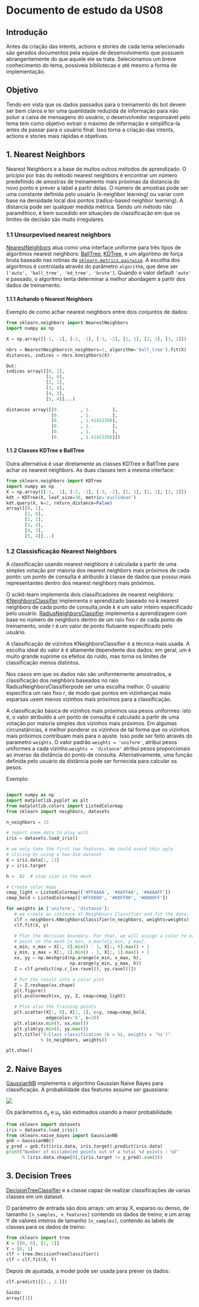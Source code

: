 # Documento de estudo da US08

## Introdução

Antes da criação das intents, actions e stories de cada tema selecionado são gerados documentos pela equipe de desenvolvimento que possuem abrangentemente do que aquele ele se trata. Selecionamos um breve conhecimento do tema, possíveis bibliotecas e até mesmo a forma de implementação. 

## Objetivo

Tendo em vista que os dados passados para o treinamento do bot devem ser bem claros e ter uma quantidade reduzida de informação para não poluir a caixa de mensagens do usuário, o desenvolvedor responsável pelo tema tem como objetivo extrair o máximo de informação e simplifica-la antes de passar para o usuário final. Isso torna a criação das intents, actions e stories mais rápidas e objetivas.


## 1. Nearest Neighbors

Nearest Neighbors e a base de muitos outros métodos de aprendizado. O pricípio por trás do método nearest neighbors é encontrar um número predefinido de amostras de treinamento mais próximas da distancia do novo ponto e prever a label a partir delas. O número de amostras pode ser uma constante definida pelo usuário (k-neighbor learning) ou variar com base na densidade local dos pontos (radius-based neighbor learning). A distancia pode ser qualquer medida métrica. Sendo um método não paramêtrico, é bem sucedido em situações de classificação em que os limites de decisão são muito irregulares.

### 1.1 Unsurpevised nearest neighbors

<a href=https://scikit-learn.org/stable/modules/generated/sklearn.neighbors.NearestNeighbors.html#sklearn.neighbors.NearestNeighbors>NearestNeighbors</a> atua como uma interface uniforme para três tipos de algoritmos nearest neighbors: <a href=https://scikit-learn.org/stable/modules/generated/sklearn.neighbors.BallTree.html#sklearn.neighbors.BallTree>BallTree</a>, <a href=https://scikit-learn.org/stable/modules/generated/sklearn.neighbors.KDTree.html#sklearn.neighbors.KDTree>KDTree</a>, e um algoritmo de força bruta baseado nas rotinas da <a href =https://scikit-learn.org/stable/modules/classes.html#module-sklearn.metrics.pairwise>`sklearn.metrics.pairwise`</a>. A escolha dos algoritmos é controlada através do parâmetro `algorithm`, que deve ser `['auto', 'ball_tree', 'kd_tree', 'brute']`. Quando o valor default `'auto'` e passado, o algoritmo tenta determinar a melhor abordagem a partir dos dados de treinamento.

#### 1.1.1 Achando o Nearest Neighbors

Exemplo de como achar nearest neighbors entre dois conjuntos de dados:

```python
from sklearn.neighbors import NearestNeighbors
import numpy as np

X = np.array([[-1, -1], [-2, -1], [-3, -2], [1, 1], [2, 1], [3, 2]])

nbrs = NearestNeighbors(n_neighbors=2, algorithm='ball_tree').fit(X)
distances, indices = nbrs.kneighbors(X)

Out:
indices array([[0, 1],
               [1, 0],
               [2, 1],
               [3, 4],
               [4, 3],
               [5, 4]]...)

distances array([[0.        , 1.        ],
                 [0.        , 1.        ],
                 [0.        , 1.41421356],
                 [0.        , 1.        ],
                 [0.        , 1.        ],
                 [0.        , 1.41421356]])

```
#### 1.1.2 Classes KDTree e BallTree

Outra alternativa é usar diretamente as classes KDTree e BallTree para achar os nearest neighbors. As duas classes tem a mesma interface:

```python
from sklearn.neighbors import KDTree
import numpy as np
X = np.array([[-1, -1], [-2, -1], [-3, -2], [1, 1], [2, 1], [3, 2]])
kdt = KDTree(X, leaf_size=30, metric='euclidean')
kdt.query(X, k=2, return_distance=False)          
array([[0, 1],
       [1, 0],
       [2, 1],
       [3, 4],
       [4, 3],
       [5, 4]]...)
```

### 1.2 Classisficação Nearest Neighbors

A classificação usando nearest neighbors é calculada a partir de uma simples votação por maioria dos nearest neighbors mais próximos de cada ponto: um ponto de consulta é atribuido à classe de dados que possui mais representantes dentro dos nearest neighbors mais próximos.

O scikit-learn implementa dois classificadores de nearest neighbors: <a href=https://scikit-learn.org/stable/modules/generated/sklearn.neighbors.KNeighborsClassifier.html#sklearn.neighbors.KNeighborsClassifier>KNeighborsClassifier</a> implementa o aprendizado baseado no *k* nearest neighbors de cada ponto de consulta,onde *k* é um valor inteiro especificado pelo usuário. <a href=https://scikit-learn.org/stable/modules/generated/sklearn.neighbors.RadiusNeighborsClassifier.html#sklearn.neighbors.RadiusNeighborsClassifier>RadiusNeighborsClassifier</a> implementa a aprendizagem com base no número de neighbors dentro de um raio fixo *r* de cada ponto de treinamento, onde *r* é um valor de ponto flutuante especificado pelo usuário.

 A classificação de vizinhos KNeighborsClassifier é a técnica mais usada. A escolha ideal do valor *k* é altamente dependente dos dados: em geral, um *k* muito grande suprime os efeitos do ruído, mas torna os limites de classificação menos distintos.

 Nos casos em que os dados não são uniformemente amostrados, a classificação dos neighbors baseados no raio RadiusNeighborsClassifierpode ser uma escolha melhor. O usuário especifica um raio fixo *r*, de modo que pontos em vizinhanças mais esparsas usem menos vizinhos mais próximos para a classificação.

 A classificação básica de vizinhos mais próximos usa pesos uniformes: isto é, o valor atribuído a um ponto de consulta é calculado a partir de uma votação por maioria simples dos vizinhos mais próximos. Em algumas circunstâncias, é melhor ponderar os vizinhos de tal forma que os vizinhos mais próximos contribuam mais para o ajuste. Isso pode ser feito através do parametro `weights`. O valor padrão `weights = 'uniform'`, atribui pesos uniformes a cada vizinho.`weights = 'distance'` atribui pesos proporcionais ao inverso da distância do ponto de consulta. Alternativamente, uma função definida pelo usuário da distância pode ser fornecida para calcular os pesos.

 Exemplo:

 ```python

import numpy as np
import matplotlib.pyplot as plt
from matplotlib.colors import ListedColormap
from sklearn import neighbors, datasets

n_neighbors = 15

# import some data to play with
iris = datasets.load_iris()

# we only take the first two features. We could avoid this ugly
# slicing by using a two-dim dataset
X = iris.data[:, :2]
y = iris.target

h = .02  # step size in the mesh

# Create color maps
cmap_light = ListedColormap(['#FFAAAA', '#AAFFAA', '#AAAAFF'])
cmap_bold = ListedColormap(['#FF0000', '#00FF00', '#0000FF'])

for weights in ['uniform', 'distance']:
    # we create an instance of Neighbours Classifier and fit the data.
    clf = neighbors.KNeighborsClassifier(n_neighbors, weights=weights)
    clf.fit(X, y)

    # Plot the decision boundary. For that, we will assign a color to each
    # point in the mesh [x_min, x_max]x[y_min, y_max].
    x_min, x_max = X[:, 0].min() - 1, X[:, 0].max() + 1
    y_min, y_max = X[:, 1].min() - 1, X[:, 1].max() + 1
    xx, yy = np.meshgrid(np.arange(x_min, x_max, h),
                         np.arange(y_min, y_max, h))
    Z = clf.predict(np.c_[xx.ravel(), yy.ravel()])

    # Put the result into a color plot
    Z = Z.reshape(xx.shape)
    plt.figure()
    plt.pcolormesh(xx, yy, Z, cmap=cmap_light)

    # Plot also the training points
    plt.scatter(X[:, 0], X[:, 1], c=y, cmap=cmap_bold,
                edgecolor='k', s=20)
    plt.xlim(xx.min(), xx.max())
    plt.ylim(yy.min(), yy.max())
    plt.title("3-Class classification (k = %i, weights = '%s')"
              % (n_neighbors, weights))

plt.show()
 ```

 ## 2. Naive Bayes

<a href=https://scikit-learn.org/stable/modules/generated/sklearn.naive_bayes.GaussianNB.html#sklearn.naive_bayes.GaussianNB>GaussianNB</a> implementa o algoritmo Gaussian Naive Bayes para classificação. A probabilidade das features assume ser gaussiana:

![](img/gaussin-naive-bayes.png)

Os parâmetros &sigma;<sub>y</sub> e &mu;<sub>y</sub> são estimados usando a maior probabilidade.

```python
from sklearn import datasets
iris = datasets.load_iris()
from sklearn.naive_bayes import GaussianNB
gnb = GaussianNB()
y_pred = gnb.fit(iris.data, iris.target).predict(iris.data)
print("Number of mislabeled points out of a total %d points : %d"
      % (iris.data.shape[0],(iris.target != y_pred).sum()))
```

## 3. Decision Trees

<a href=https://scikit-learn.org/stable/modules/generated/sklearn.tree.DecisionTreeClassifier.html#sklearn.tree.DecisionTreeClassifier>DecisionTreeClassifier</a> e a classe capaz de realizar classificações de varias classes em um dataset.

O parâmetro de entrada são dois arrays: um array X, esparso ou denso, de tamanho <code>[n_samples, n_features]</code> contendo os dados de treino; e um array Y de valores inteiros de tamanho <code>[n_samples]</code>, contendo as labels de classes para os dados de treino:

```python
from sklearn import tree
X = [[0, 0], [1, 1]]
Y = [0, 1]
clf = tree.DecisionTreeClassifier()
clf = clf.fit(X, Y)
```

Depois de ajustada, a model pode ser usada para prever os dados:

```python
clf.predict([[2., 2.]])

Saida:
array([1])
```

